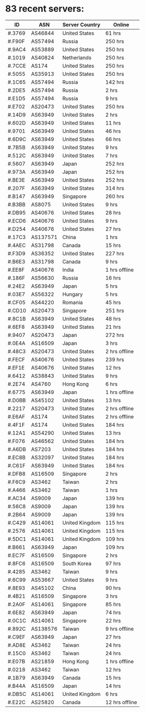 # 83 recent servers:

| ID | ASN | Server Country | Online |
| ------ | ------ | ------ | ------ |
| #.3769 | AS46844 | United States | 61 hrs |
| #.F90F | AS57494 | Russia | 250 hrs |
| #.9AC4 | AS53889 | United States | 250 hrs |
| #.1019 | AS40824 | Netherlands | 250 hrs |
| #.7CCE | AS174 | United States | 250 hrs |
| #.5055 | AS35913 | United States | 250 hrs |
| #.1C65 | AS57494 | Russia | 142 hrs |
| #.2DE5 | AS57494 | Russia | 2 hrs |
| #.E1D5 | AS57494 | Russia | 9 hrs |
| #.E702 | AS20473 | United States | 250 hrs |
| #.14D9 | AS63949 | United States | 2 hrs |
| #.602D | AS63949 | United States | 11 hrs |
| #.9701 | AS63949 | United States | 46 hrs |
| #.6D9C | AS63949 | United States | 66 hrs |
| #.7B5B | AS63949 | United States | 9 hrs |
| #.512C | AS63949 | United States | 7 hrs |
| #.5607 | AS63949 | Japan | 252 hrs |
| #.973A | AS63949 | Japan | 252 hrs |
| #.BE3E | AS63949 | United States | 252 hrs |
| #.207F | AS63949 | United States | 314 hrs |
| #.B147 | AS63949 | Singapore | 260 hrs |
| #.B3BB | AS8075 | United States | 9 hrs |
| #.DB95 | AS40676 | United States | 28 hrs |
| #.ECD6 | AS40676 | United States | 9 hrs |
| #.D254 | AS40676 | United States | 27 hrs |
| #.17C3 | AS137571 | China | 1 hrs |
| #.4AEC | AS31798 | Canada | 15 hrs |
| #.F3D9 | AS36352 | United States | 227 hrs |
| #.B6E3 | AS31798 | Canada | 9 hrs |
| #.EE8F | AS40676 | India | 1 hrs offline |
| #.186F | AS56630 | Russia | 16 hrs |
| #.24E2 | AS63949 | Japan | 5 hrs |
| #.03E7 | AS56322 | Hungary | 5 hrs |
| #.CF05 | AS44220 | Romania | 45 hrs |
| #.CD10 | AS20473 | Singapore | 251 hrs |
| #.8C1B | AS63949 | United States | 48 hrs |
| #.6EF8 | AS63949 | United States | 21 hrs |
| #.9407 | AS20473 | Japan | 272 hrs |
| #.0E4A | AS16509 | Japan | 3 hrs |
| #.48C3 | AS20473 | United States | 2 hrs offline |
| #.FECF | AS40676 | United States | 239 hrs |
| #.EF1E | AS40676 | United States | 12 hrs |
| #.6412 | AS38843 | United States | 9 hrs |
| #.2E74 | AS4760 | Hong Kong | 6 hrs |
| #.6775 | AS63949 | Japan | 1 hrs offline |
| #.D0BB | AS45102 | United States | 13 hrs |
| #.2217 | AS20473 | United States | 2 hrs offline |
| #.E6AF | AS174 | United States | 2 hrs offline |
| #.4F1F | AS174 | United States | 184 hrs |
| #.12A1 | AS54290 | United States | 13 hrs |
| #.F076 | AS46562 | United States | 184 hrs |
| #.A6DB | AS7203 | United States | 184 hrs |
| #.EC8B | AS32097 | United States | 184 hrs |
| #.C61F | AS63949 | United States | 184 hrs |
| #.DFB8 | AS16509 | Singapore | 2 hrs |
| #.F6C9 | AS3462 | Taiwan | 2 hrs |
| #.A466 | AS3462 | Taiwan | 1 hrs |
| #.AC34 | AS9009 | Japan | 139 hrs |
| #.56C8 | AS9009 | Japan | 139 hrs |
| #.2B64 | AS9009 | Japan | 139 hrs |
| #.C429 | AS14061 | United Kingdom | 115 hrs |
| #.2576 | AS14061 | United Kingdom | 115 hrs |
| #.5DC1 | AS14061 | United Kingdom | 109 hrs |
| #.B661 | AS63949 | Japan | 109 hrs |
| #.EC7F | AS16509 | Singapore | 2 hrs |
| #.8FC6 | AS16509 | South Korea | 97 hrs |
| #.4285 | AS3462 | Taiwan | 9 hrs |
| #.6C99 | AS53667 | United States | 9 hrs |
| #.8E93 | AS45102 | China | 90 hrs |
| #.4B21 | AS16509 | Singapore | 3 hrs |
| #.2A0F | AS14061 | Singapore | 85 hrs |
| #.6E82 | AS63949 | Japan | 74 hrs |
| #.0C1C | AS14061 | Singapore | 22 hrs |
| #.892C | AS138576 | Taiwan | 9 hrs offline |
| #.C9EF | AS63949 | Japan | 27 hrs |
| #.AD8E | AS3462 | Taiwan | 24 hrs |
| #.15C0 | AS3462 | Taiwan | 24 hrs |
| #.E07B | AS21859 | Hong Kong | 1 hrs offline |
| #.0218 | AS3462 | Taiwan | 12 hrs |
| #.1B79 | AS63949 | Canada | 15 hrs |
| #.B44A | AS16509 | Japan | 14 hrs |
| #.DB5C | AS14061 | United Kingdom | 6 hrs |
| #.E22C | AS25820 | Canada | 12 hrs offline |

